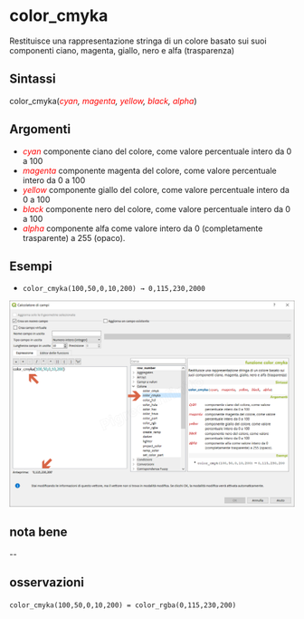 # color_cmyka

Restituisce una rappresentazione stringa di un colore basato sui suoi componenti ciano, magenta, giallo, nero e alfa (trasparenza)

## Sintassi

color_cmyka(_<span style="color:red;">cyan</span>, <span style="color:red;">magenta</span>, <span style="color:red;">yellow</span>, <span style="color:red;">black</span>, <span style="color:red;">alpha</span>_)

## Argomenti

* _<span style="color:red;">cyan</span>_ componente ciano del colore, come valore percentuale intero da 0 a 100
* _<span style="color:red;">magenta</span>_ componente magenta del colore, come valore percentuale intero da 0 a 100
* _<span style="color:red;">yellow</span>_ componente giallo del colore, come valore percentuale intero da 0 a 100
* _<span style="color:red;">black</span>_ componente nero del colore, come valore percentuale intero da 0 a 100
* _<span style="color:red;">alpha</span>_ componente alfa come valore intero da 0 (completamente trasparente) a 255 (opaco).

## Esempi

* `color_cmyka(100,50,0,10,200) → 0,115,230,2000`

![](../../img/colore/color_cmyka/color_cmyka1.png)

## nota bene

--

## osservazioni

`color_cmyka(100,50,0,10,200) = color_rgba(0,115,230,200)`
